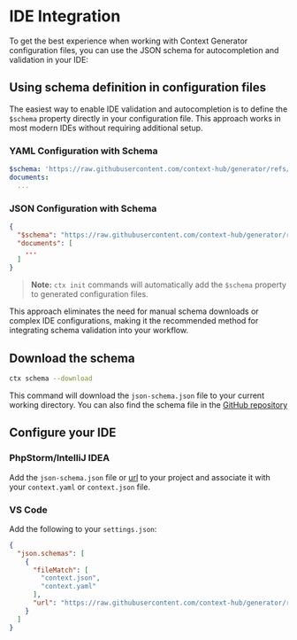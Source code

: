 # IDE Integration

To get the best experience when working with Context Generator configuration files, you can use the JSON schema for
autocompletion and validation in your IDE:

## Using schema definition in configuration files

The easiest way to enable IDE validation and autocompletion is to define the `$schema` property directly in your
configuration file. This approach works in most modern IDEs without requiring additional setup.

### YAML Configuration with Schema

```yaml
$schema: 'https://raw.githubusercontent.com/context-hub/generator/refs/heads/main/json-schema.json'
documents:
  ...
```

### JSON Configuration with Schema

```json
{
  "$schema": "https://raw.githubusercontent.com/context-hub/generator/refs/heads/main/json-schema.json",
  "documents": [
    ...
  ]
}
```

> **Note:** `ctx init` commands will automatically add the `$schema` property to generated configuration files.

This approach eliminates the need for manual schema downloads or complex IDE configurations, making it the recommended
method for integrating schema validation into your workflow.

## Download the schema

```bash
ctx schema --download
```

This command will download the `json-schema.json` file to your current working directory. You can also find the
schema file in
the [GitHub repository](https://raw.githubusercontent.com/context-hub/generator/refs/heads/main/json-schema.json)

## Configure your IDE

### PhpStorm/IntelliJ IDEA

Add the `json-schema.json` file
or [url](https://raw.githubusercontent.com/context-hub/generator/refs/heads/main/json-schema.json) to your
project and associate it with your `context.yaml` or `context.json` file.

### VS Code

Add the following to your `settings.json`:

```json
{
  "json.schemas": [
    {
      "fileMatch": [
        "context.json",
        "context.yaml"
      ],
      "url": "https://raw.githubusercontent.com/context-hub/generator/refs/heads/main/json-schema.json"
    }
  ]
}
```